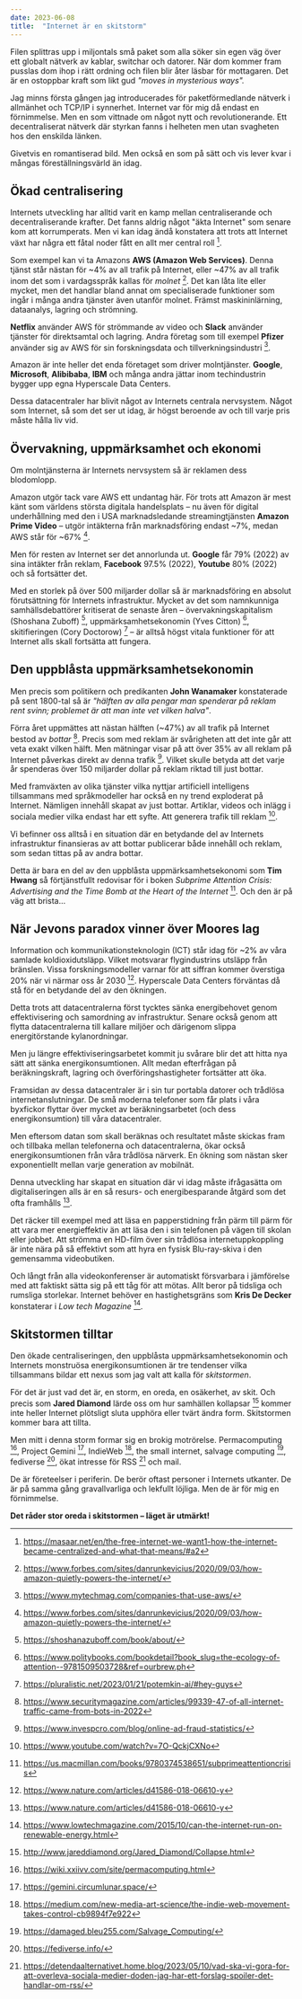 ```yaml
---
date: 2023-06-08
title:  "Internet är en skitstorm"
---
```

Filen splittras upp i miljontals små paket som alla söker sin egen väg över ett globalt nätverk av kablar, switchar och datorer. När dom kommer fram pusslas dom ihop i rätt ordning och filen blir åter läsbar för mottagaren. Det är en ostoppbar kraft som likt gud *"moves in mysterious ways".*

Jag minns första gången jag introducerades för paketförmedlande nätverk i allmänhet och TCP/IP i synnerhet. Internet var för mig då endast en förnimmelse. Men en som vittnade om något nytt och revolutionerande. Ett decentraliserat nätverk där styrkan fanns i helheten men utan svagheten hos den enskilda länken.

Givetvis en romantiserad bild. Men också en som på sätt och vis lever kvar i mångas föreställningsvärld än idag.

## Ökad centralisering
Internets utveckling har alltid varit en kamp mellan centraliserande och decentraliserande krafter. Det fanns aldrig något "äkta Internet" som senare kom att korrumperats. Men vi kan idag ändå konstatera att trots att Internet växt har några ett fåtal noder fått en allt mer central roll [^1].

Som exempel kan vi ta Amazons **AWS (Amazon Web Services)**. Denna tjänst står nästan för ~4% av all trafik på Internet, eller ~47% av all trafik inom det som i vardagsspråk kallas för *molnet* [^2]. Det kan låta lite eller mycket, men det handlar bland annat om specialiserade funktioner som ingår i många andra tjänster även utanför molnet. Främst maskininlärning, dataanalys, lagring och strömning.

**Netflix** använder AWS för strömmande av video och **Slack** använder tjänster för direktsamtal och lagring. Andra företag som till exempel **Pfizer** använder sig av AWS för sin forskningsdata och tillverkningsindustri [^3].

Amazon är inte heller det enda företaget som driver molntjänster. **Google**, **Microsoft**, **Alibibaba**, **IBM** och många andra jättar inom techindustrin bygger upp egna Hyperscale Data Centers.

Dessa datacentraler har blivit något av Internets centrala nervsystem. Något som Internet, så som det ser ut idag, är högst beroende av och till varje pris måste hålla liv vid.

## Övervakning, uppmärksamhet och ekonomi
Om molntjänsterna är Internets nervsystem så är reklamen dess blodomlopp.

Amazon utgör tack vare AWS ett undantag här. För trots att Amazon är mest känt som världens största digitala handelsplats – nu även för digital underhållning med den i USA marknadsledande streamingtjänsten **Amazon Prime Video** – utgör intäkterna från marknadsföring endast ~7%, medan AWS står för ~67% [^2].

Men för resten av Internet ser det annorlunda ut. **Google** får 79% (2022) av sina intäkter från reklam, **Facebook** 97.5% (2022), **Youtube** 80% (2022) och så fortsätter det.

Med en storlek på över 500 miljarder dollar så är marknadsföring en absolut förutsättning för Internets infrastruktur. Mycket av det som namnkunniga samhällsdebattörer kritiserat de senaste åren – övervakningskapitalism (Shoshana Zuboff) [^4], uppmärksamhetsekonomin (Yves Citton) [^5], skitifieringen (Cory Doctorow) [^6] – är alltså högst vitala funktioner för att Internet alls skall fortsätta att fungera.

## Den uppblåsta uppmärksamhetsekonomin
Men precis som politikern och predikanten **John Wanamaker** konstaterade på sent 1800-tal så är *"hälften av alla pengar man spenderar på reklam rent svinn; problemet är att man inte vet vilken halva"*.

Förra året uppmättes att nästan hälften (~47%) av all trafik på Internet bestod av *bottar* [^7]. Precis som med reklam är svårigheten att det inte går att veta exakt vilken hälft. Men mätningar visar på att över 35% av all reklam på Internet påverkas direkt av denna trafik [^8]. Vilket skulle betyda att det varje år spenderas över 150 miljarder dollar på reklam riktad till just bottar.

Med framväxten av olika tjänster vilka nyttjar artificiell intelligens tillsammans med språkmodeller har också en ny trend exploderat på Internet. Nämligen innehåll skapat av just bottar. Artiklar, videos och inlägg i sociala medier vilka endast har ett syfte. Att generera trafik till reklam [^9].

Vi befinner oss alltså i en situation där en betydande del av Internets infrastruktur finansieras av att bottar publicerar både innehåll och reklam, som sedan tittas på av andra bottar.

Detta är bara en del av den uppblåsta uppmärksamhetsekonomi som **Tim Hwang** så förtjänstfullt redovisar för i boken *Subprime Attention Crisis: Advertising and the Time Bomb at the Heart of the Internet* [^10]. Och den är på väg att brista...

## När Jevons paradox vinner över Moores lag
Information och kommunikationsteknologin (ICT) står idag för ~2% av våra samlade koldioxidutsläpp. Vilket motsvarar flygindustrins utsläpp från bränslen. Vissa forskningsmodeller varnar för att siffran kommer överstiga 20% när vi närmar oss år 2030 [^11]. Hyperscale Data Centers förväntas då stå för en betydande del av den ökningen.

Detta trots att datacentralerna först tycktes sänka energibehovet genom effektivisering och samordning av infrastruktur. Senare också genom att flytta datacentralerna till kallare miljöer och därigenom slippa energitörstande kylanordningar.

Men ju längre effektiviseringsarbetet kommit ju svårare blir det att hitta nya sätt att sänka energikonsumtionen. Allt medan efterfrågan på beräkningskraft, lagring och överföringshastigheter fortsätter att öka.

Framsidan av dessa datacentraler är i sin tur portabla datorer och trådlösa internetanslutningar. De små moderna telefoner som får plats i våra byxfickor flyttar över mycket av beräkningsarbetet (och dess energikonsumtion) till våra datacentraler.

Men eftersom datan som skall beräknas och resultatet måste skickas fram och tillbaka mellan telefonerna och datacentralerna, ökar också energikonsumtionen från våra trådlösa närverk. En ökning som nästan sker exponentiellt mellan varje generation av mobilnät.

Denna utveckling har skapat en situation där vi idag måste ifrågasätta om digitaliseringen alls är en så resurs- och energibesparande åtgärd som det ofta framhålls [^11].

Det räcker till exempel med att läsa en papperstidning från pärm till pärm för att vara mer energieffektiv än att läsa den i sin telefonen på vägen till skolan eller jobbet. Att strömma en HD-film över sin trådlösa internetuppkoppling är inte nära på så effektivt som att hyra en fysisk Blu-ray-skiva i den gemensamma videobutiken.

Och långt från alla videokonferenser är automatiskt försvarbara i jämförelse med att faktiskt sätta sig på ett tåg för att mötas. Allt beror på tidsliga och rumsliga storlekar. Internet behöver en hastighetsgräns som **Kris De Decker** konstaterar i *Low tech Magazine* [^12].

## Skitstormen tilltar
Den ökade centraliseringen, den uppblåsta uppmärksamhetsekonomin och Internets monstruösa energikonsumtionen är tre tendenser vilka tillsammans bildar ett nexus som jag valt att kalla för *skitstormen*.

För det är just vad det är, en storm, en oreda, en osäkerhet, av skit. Och precis som **Jared Diamond** lärde oss om hur samhällen kollapsar [^13] kommer inte heller Internet plötsligt sluta upphöra eller tvärt ändra form. Skitstormen kommer bara att tillta.

Men mitt i denna storm formar sig en brokig motrörelse. Permacomputing [^14], Project Gemini [^15], IndieWeb [^16], the small internet, salvage computing [^17], fediverse [^18], ökat intresse för RSS [^19] och mail.

De är företeelser i periferin. De berör oftast personer i Internets utkanter. De är på samma gång gravallvarliga och lekfullt löjliga. Men de är för mig en förnimmelse.

**Det råder stor oreda i skitstormen – läget är utmärkt!**

[^1]: https://masaar.net/en/the-free-internet-we-want1-how-the-internet-became-centralized-and-what-that-means/#a2
[^2]: https://www.forbes.com/sites/danrunkevicius/2020/09/03/how-amazon-quietly-powers-the-internet/
[^3]: https://www.mytechmag.com/companies-that-use-aws/
[^4]: https://shoshanazuboff.com/book/about/
[^4]: https://shoshanazuboff.com/book/about/
[^5]: https://www.politybooks.com/bookdetail?book_slug=the-ecology-of-attention--9781509503728&ref=ourbrew.ph
[^6]: https://pluralistic.net/2023/01/21/potemkin-ai/#hey-guys
[^7]: https://www.securitymagazine.com/articles/99339-47-of-all-internet-traffic-came-from-bots-in-2022
[^8]: https://www.invespcro.com/blog/online-ad-fraud-statistics/
[^9]: https://www.youtube.com/watch?v=7O-QckjCXNo
[^10]: https://us.macmillan.com/books/9780374538651/subprimeattentioncrisis
[^11]: https://www.nature.com/articles/d41586-018-06610-y
[^12]: https://www.lowtechmagazine.com/2015/10/can-the-internet-run-on-renewable-energy.html
[^13]: http://www.jareddiamond.org/Jared_Diamond/Collapse.html
[^14]: https://wiki.xxiivv.com/site/permacomputing.html
[^15]: https://gemini.circumlunar.space/
[^16]: https://medium.com/new-media-art-science/the-indie-web-movement-takes-control-cb9894f7e922
[^17]: https://damaged.bleu255.com/Salvage_Computing/
[^18]: https://fediverse.info/
[^19]: https://detendaalternativet.home.blog/2023/05/10/vad-ska-vi-gora-for-att-overleva-sociala-medier-doden-jag-har-ett-forslag-spoiler-det-handlar-om-rss/
